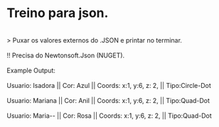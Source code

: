 <h1>Treino para json.</h1>
<br>> Puxar os valores externos do .JSON e printar no terminar.</br>
<br>!! Precisa do Newtonsoft.Json (NUGET).</br>
<br>Example Output: </br>
<br>Usuario: Isadora  || Cor: Azul  || Coords: x:1, y:6, z: 2, || Tipo:Circle-Dot</br>
<br>Usuario: Mariana || Cor: Anil  || Coords: x:1, y:6, z: 2, || Tipo:Quad-Dot</br>
<br>Usuario: Maria--  || Cor: Rosa || Coords: x:1, y:6, z: 2, || Tipo:Quad-Dot</br>
